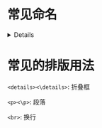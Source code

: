 # 常见命名
<details>
git add .  # 将添加的提交到列表上  

git commit -m 'first commit'   # 提交你的文件, 添加消息”第一次提交”  

git push origin master  #发送你的提交到GitHub  

git status   # 查看git状态  

</details>

# 常见的排版用法
`<details><\details>`: 折叠框

`<p><\p>`: 段落

`<br>`: 换行
